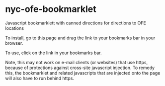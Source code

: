 nyc-ofe-bookmarklet
===================

Javascript bookmarklett with canned directions for directions to OFE locations

To install, go to [this page](http://www.leesome.com/foo.html) and drag the link to your bookmarks bar in your browser. 

To use, click on the link in your bookmarks bar.


Note, this may not work on e-mail clients (or websites) that use https, because of protections against cross-site javascript injection. To remedy this, the bookmarklet and related javascripts that are injected onto the page will also have to run behind https.
